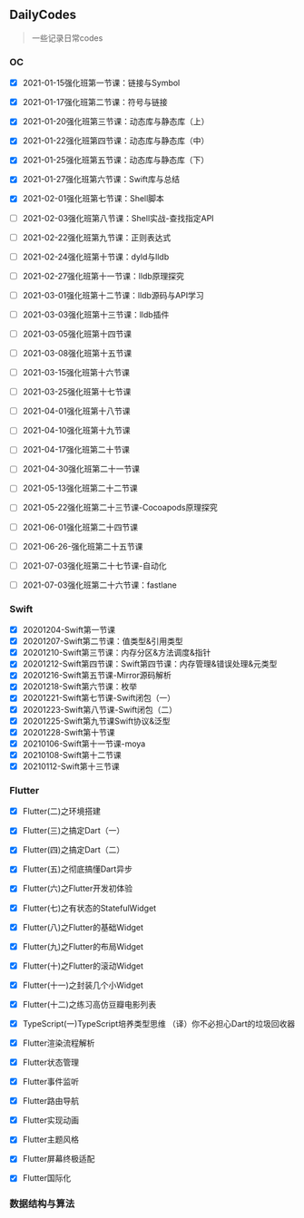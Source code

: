## DailyCodes

> 一些记录日常codes



### OC

- [x] 2021-01-15强化班第一节课：链接与Symbol
- [x] 2021-01-17强化班第二节课：符号与链接
- [x] 2021-01-20强化班第三节课：动态库与静态库（上）
- [x] 2021-01-22强化班第四节课：动态库与静态库（中）
- [x] 2021-01-25强化班第五节课：动态库与静态库（下）
- [x] 2021-01-27强化班第六节课：Swift库与总结
- [x] 2021-02-01强化班第七节课：Shell脚本
- [ ] 2021-02-03强化班第八节课：Shell实战-查找指定API
- [ ] 2021-02-22强化班第九节课：正则表达式
- [ ] 2021-02-24强化班第十节课：dyld与lldb
- [ ] 2021-02-27强化班第十一节课：lldb原理探究
- [ ] 2021-03-01强化班第十二节课：lldb源码与API学习
- [ ] 2021-03-03强化班第十三节课：lldb插件
- [ ] 2021-03-05强化班第十四节课
- [ ] 2021-03-08强化班第十五节课
- [ ] 2021-03-15强化班第十六节课
- [ ] 2021-03-25强化班第十七节课
- [ ] 2021-04-01强化班第十八节课
- [ ] 2021-04-10强化班第十九节课
- [ ] 2021-04-17强化班第二十节课
- [ ] 2021-04-30强化班第二十一节课
- [ ] 2021-05-13强化班第二十二节课
- [ ] 2021-05-22强化班第二十三节课-Cocoapods原理探究
- [ ] 2021-06-01强化班第二十四节课
- [ ] 2021-06-26-强化班第二十五节课
- [ ] 2021-07-03强化班第二十七节课-自动化
- [ ] 2021-07-03强化班第二十六节课：fastlane



### Swift

- [x] 20201204-Swift第一节课
- [x] 20201207-Swift第二节课：值类型&引用类型
- [x] 20201210-Swift第三节课：内存分区&方法调度&指针
- [x] 20201212-Swift第四节课：Swift第四节课：内存管理&错误处理&元类型
- [x] 20201216-Swift第五节课-Mirror源码解析
- [x] 20201218-Swift第六节课：枚举
- [x] 20201221-Swift第七节课-Swift闭包（一）
- [x] 20201223-Swift第八节课-Swift闭包（二）
- [x] 20201225-Swift第九节课Swift协议&泛型
- [x] 20201228-Swift第十节课
- [x] 20210106-Swift第十一节课-moya
- [x] 20210108-Swift第十二节课
- [x] 20210112-Swift第十三节课

### Flutter

- [x] Flutter(二)之环境搭建
- [x] Flutter(三)之搞定Dart（一）
- [x] Flutter(四)之搞定Dart（二）
- [x] Flutter(五)之彻底搞懂Dart异步
- [x] Flutter(六)之Flutter开发初体验
- [x] Flutter(七)之有状态的StatefulWidget
- [x] Flutter(八)之Flutter的基础Widget
- [x] Flutter(九)之Flutter的布局Widget
- [x] Flutter(十)之Flutter的滚动Widget
- [x] Flutter(十一)之封装几个小Widget
- [x] Flutter(十二)之练习高仿豆瓣电影列表
- [x] TypeScript(一)TypeScript培养类型思维
  （译）你不必担心Dart的垃圾回收器
- [x] Flutter渲染流程解析
- [x] Flutter状态管理
- [x] Flutter事件监听
- [x] Flutter路由导航
- [x] Flutter实现动画
- [x] Flutter主题风格
- [x] Flutter屏幕终极适配
- [x] Flutter国际化



### 数据结构与算法
